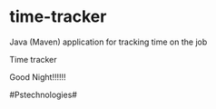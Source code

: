 # time-tracker
Java (Maven) application for tracking time on the job

Time tracker

Good Night!!!!!!

#Pstechnologies#
